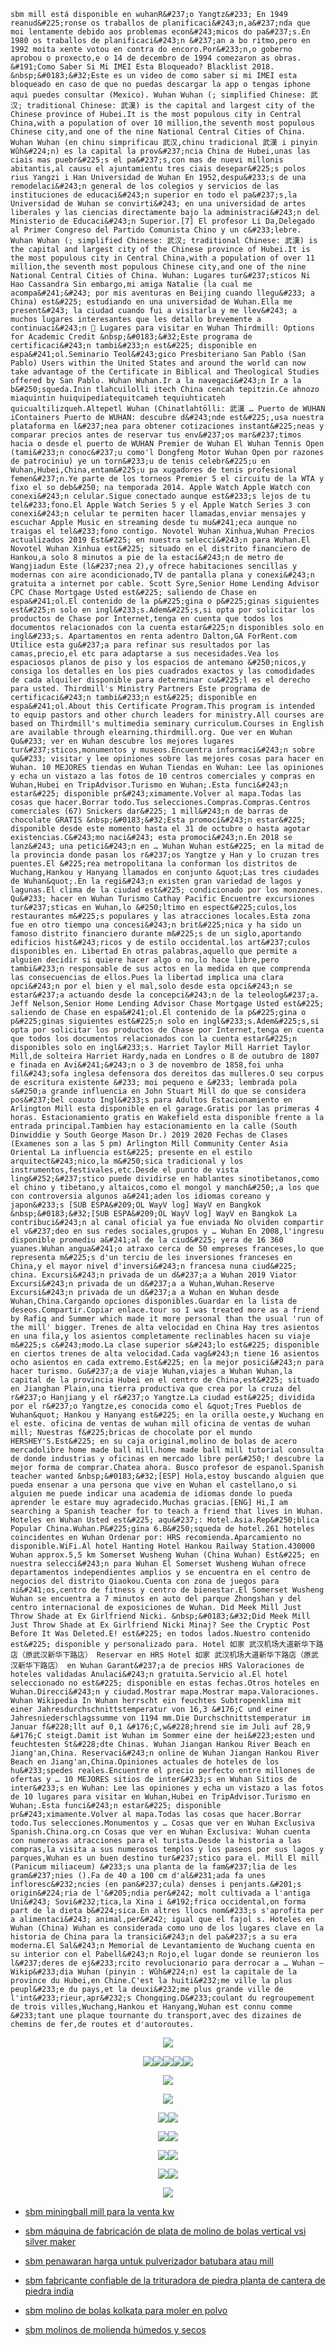 
```
sbm mill está disponible en wuhanR&#237;o Yangtz&#233; En 1949 reanud&#225;ronse os traballos de planificaci&#243;n,a&#237;nda que moi lentamente debido aos problemas econ&#243;micos do pa&#237;s.En 1980 os traballos de planificaci&#243;n &#237;an a bo ritmo,pero en 1992 moita xente votou en contra do encoro.Por&#233;n,o goberno aprobou o proxecto,e o 14 de decembro de 1994 comezaron as obras. &#191;Como Saber Si Mi IMEI Esta Bloqueado? Blacklist 2018. &nbsp;&#0183;&#32;Este es un video de como saber si mi IMEI esta bloqueado en caso de que no puedas descargar la app o tengas iphone aqui puedes consultar (Mexico). Wuhan Wuhan (; simplified Chinese: 武汉; traditional Chinese: 武漢) is the capital and largest city of the Chinese province of Hubei.It is the most populous city in Central China,with a population of over 10 million,the seventh most populous Chinese city,and one of the nine National Central Cities of China. Wuhan Wuhan (en chinu simprificau 武汉,chinu tradicional 武漢 i pinyin Wǔh&#224;n) es la capital la prov&#237;ncia China de Hubei,unas las ciais mas puebr&#225;s el pa&#237;s,con mas de nuevi millonis abitantis,al causu el ajuntamientu tres ciais desepar&#225;s polos rius Yangzi i Han Universidad de Wuhan En 1952,despu&#233;s de una remodelaci&#243;n general de los colegios y servicios de las instituciones de educaci&#243;n superior en todo el pa&#237;s,la Universidad de Wuhan se convirti&#243; en una universidad de artes liberales y las ciencias directamente bajo la administraci&#243;n del Ministerio de Educaci&#243;n Superior.[7] El profesor Li Da,Delegado al Primer Congreso del Partido Comunista Chino y un c&#233;lebre. Wuhan Wuhan (; simplified Chinese: 武汉; traditional Chinese: 武漢) is the capital and largest city of the Chinese province of Hubei.It is the most populous city in Central China,with a population of over 11 million,the seventh most populous Chinese city,and one of the nine National Central Cities of China. Wuhan: Lugares tur&#237;sticos Ni Hao Cassandra Sin embargo,mi amiga Natalie (la cual me acompa&#241;&#243; por mis aventuras en Beijing cuando llegu&#233; a China) est&#225; estudiando en una universidad de Wuhan.Ella me present&#243; la ciudad cuando fui a visitarla y me llev&#243; a muchos lugares interesantes que les detallo brevemente a continuaci&#243;n 🙂 Lugares para visitar en Wuhan Thirdmill: Options for Academic Credit &nbsp;&#0183;&#32;Este programa de certificaci&#243;n tambi&#233;n est&#225; disponible en espa&#241;ol.Seminario Teol&#243;gico Presbiteriano San Pablo (San Pablo) Users within the United States and around the world can now take advantage of the Certificate in Biblical and Theological Studies offered by San Pablo. Wuhan Wuhan.Ir a la navegaci&#243;n Ir a la b&#250;squeda.Inin tlahcuilolli itech China cencah tepitzin.Ce ahnozo miaquintin huiquipediatequitcameh tequiuhticateh quicualtilizqueh.Altepetl Wuhan (Chinatlahtōlli: 武漢 … Puerto de WUHAN iContainers Puerto de WUHAN: descubre d&#243;nde est&#225;,usa nuestra plataforma en l&#237;nea para obtener cotizaciones instant&#225;neas y comparar precios antes de reservar tus env&#237;os mar&#237;timos hacia o desde el puerto de WUHAN Premier de Wuhan El Wuhan Tennis Open (tami&#233;n conoc&#237;u como'l Dongfeng Motor Wuhan Open por razones de patrociniu) ye un torn&#233;u de tenis celebr&#225;u en Wuhan,Hubei,China,entam&#225;u pa xugadores de tenis profesional femen&#237;n.Ye parte de los torneos Premier 5 el circuitu de la WTA y fixo el so deb&#250; na temporada 2014. Apple Watch Apple Watch con conexi&#243;n celular.Sigue conectado aunque est&#233;s lejos de tu tel&#233;fono.El Apple Watch Series 5 y el Apple Watch Series 3 con conexi&#243;n celular te permiten hacer llamadas,enviar mensajes y escuchar Apple Music en streaming desde tu mu&#241;eca aunque no traigas el tel&#233;fono contigo. Novotel Wuhan Xinhua,Wuhan Precios actualizados 2019 Est&#225; en nuestra selecci&#243;n para Wuhan.El Novotel Wuhan Xinhua est&#225; situado en el distrito financiero de Hankou,a solo 8 minutos a pie de la estaci&#243;n de metro de Wangjiadun Este (l&#237;nea 2),y ofrece habitaciones sencillas y modernas con aire acondicionado,TV de pantalla plana y conexi&#243;n gratuita a internet por cable. Scott Syre,Senior Home Lending Advisor CPC Chase Mortgage Usted est&#225; saliendo de Chase en espa&#241;ol.El contenido de la p&#225;gina o p&#225;ginas siguientes est&#225;n solo en ingl&#233;s.Adem&#225;s,si opta por solicitar los productos de Chase por Internet,tenga en cuenta que todos los documentos relacionados con la cuenta estar&#225;n disponibles solo en ingl&#233;s. Apartamentos en renta adentro Dalton,GA ForRent.com Utilice esta gu&#237;a para refinar sus resultados por las camas,precio,el etc para adaptarse a sus necesidades.Vea los espaciosos planos de piso y los espacios de antemano &#250;nicos,y consiga los detalles en los pies cuadrados exactos y las comodidades de cada alquiler disponible para determinar cu&#225;l es el derecho para usted. Thirdmill's Ministry Partners Este programa de certificaci&#243;n tambi&#233;n est&#225; disponible en espa&#241;ol.About this Certificate Program.This program is intended to equip pastors and other church leaders for ministry.All courses are based on Thirdmill's multimedia seminary curriculum.Courses in English are available through elearning.thirdmill.org. Que ver en Wuhan Qu&#233; ver en Wuhan descubre los mejores lugares tur&#237;sticos,monumentos y museos.Encuentra informaci&#243;n sobre qu&#233; visitar y lee opiniones sobre las mejores cosas para hacer en Wuhan. 10 MEJORES tiendas en Wuhan Tiendas en Wuhan: Lee las opiniones y echa un vistazo a las fotos de 10 centros comerciales y compras en Wuhan,Hubei en TripAdvisor.Turismo en Wuhan;.Esta funci&#243;n estar&#225; disponible pr&#243;ximamente.Volver al mapa.Todas las cosas que hacer.Borrar todo.Tus selecciones.Compras.Compras.Centros comerciales (67) Snickers dar&#225; 1 mill&#243;n de barras de chocolate GRATIS &nbsp;&#0183;&#32;Esta promoci&#243;n estar&#225; disponible desde este momento hasta el 31 de octubre o hasta agotar existencias.C&#243;mo naci&#243; esta promoci&#243;n.En 2018 se lanz&#243; una petici&#243;n en … Wuhan Wuhan est&#225; en la mitad de la provincia donde pasan los r&#237;os Yangtze y Han y lo cruzan tres puentes.El &#225;rea metropolitana la conforman los distritos de Wuchang,Hankou y Hanyang llamados en conjunto &quot;Las tres ciudades de Wuhan&quot;.En la regi&#243;n existen gran variedad de lagos y lagunas.El clima de la ciudad est&#225; condicionado por los monzones. Qu&#233; hacer en Wuhan Turismo Cathay Pacific Encuentre excursiones tur&#237;sticas en Wuhan,lo &#250;ltimo en espect&#225;culos,los restaurantes m&#225;s populares y las atracciones locales.Esta zona fue en otro tiempo una concesi&#243;n brit&#225;nica y ha sido un famoso distrito financiero durante m&#225;s de un siglo,aportando edificios hist&#243;ricos y de estilo occidental.los art&#237;culos disponibles en. Libertad En otras palabras,aquello que permite a alguien decidir si quiere hacer algo o no,lo hace libre,pero tambi&#233;n responsable de sus actos en la medida en que comprenda las consecuencias de ellos.Pues la libertad implica una clara opci&#243;n por el bien y el mal,solo desde esta opci&#243;n se estar&#237;a actuando desde la concepci&#243;n de la teleolog&#237;a. Jeff Nelson,Senior Home Lending Advisor Chase Mortgage Usted est&#225; saliendo de Chase en espa&#241;ol.El contenido de la p&#225;gina o p&#225;ginas siguientes est&#225;n solo en ingl&#233;s.Adem&#225;s,si opta por solicitar los productos de Chase por Internet,tenga en cuenta que todos los documentos relacionados con la cuenta estar&#225;n disponibles solo en ingl&#233;s. Harriet Taylor Mill Harriet Taylor Mill,de solteira Harriet Hardy,nada en Londres o 8 de outubro de 1807 e finada en Avi&#241;&#243;n o 3 de novembro de 1858,foi unha fil&#243;sofa inglesa defensora dos dereitos das mulleres.O seu corpus de escritura existente &#233; moi pequeno e &#233; lembrada pola s&#250;a grande influencia en John Stuart Mill do que se considera pos&#237;bel coauto Ingl&#233;s para Adultos Estacionamiento en Arlington Mill esta disponible en el garage.Gratis por las primeras 4 horas. Estacionamiento gratis en Wakefield esta disponible frente a la entrada principal.Tambien hay estacionamiento en la calle (South Dinwiddie y South George Mason Dr.) 2019 2020 Fechas de Clases (Examenes son a las 5 pm) Arlington Mill Community Center Asia Oriental La influencia est&#225; presente en el estilo arquitect&#243;nico,la m&#250;sica tradicional y los instrumentos,festivales,etc.Desde el punto de vista ling&#252;&#237;stico puede dividirse en hablantes sinotibetanos,como el chino y tibetano,y altaicos,como el mongol y manch&#250;,a los que con controversia algunos a&#241;aden los idiomas coreano y japon&#233;s [SUB ESPA&#209;OL WayV log] WayV en Bangkok &nbsp;&#0183;&#32;[SUB ESPA&#209;OL WayV log] WayV en Bangkok La contribuci&#243;n al canal oficial ya fue enviada No olviden compartir el v&#237;deo en sus redes sociales,grupos y … Wuhan En 2008,l'ingresu disponible promediu a&#241;al de la ciud&#225; yera de 16 360 yuanes.Wuhan angua&#241;o atraxo cerca de 50 empreses franceses,lo que representa m&#225;s d'un terciu de les inversiones franceses en China,y el mayor nivel d'inversi&#243;n francesa nuna ciud&#225; china. Excursi&#243;n privada de un d&#237;a a Wuhan 2019 Viator Excursi&#243;n privada de un d&#237;a a Wuhan,Wuhan.Reserve Excursi&#243;n privada de un d&#237;a a Wuhan en Wuhan desde Wuhan,China.Cargando opciones disponibles.Guardar en la lista de deseos.Compartir.Copiar enlace.tour so I was treated more as a friend by Rafiq and Summer which made it more personal than the usual 'run of the mill' bigger. Trenes de alta velocidad en China Hay tres asientos en una fila,y los asientos completamente reclinables hacen su viaje m&#225;s c&#243;modo.La clase superior s&#243;lo est&#225; disponible en ciertos trenes de alta velocidad.Cada vag&#243;n tiene 16 asientos ocho asientos en cada extremo.Est&#225; en la mejor posici&#243;n para hacer turismo. Gu&#237;a de viaje Wuhan,viajes a Wuhan Wuhan,la capital de la provincia Hubei en el centro de China,est&#225; situado en Jianghan Plain,una tierra productiva que crea por la cruza del r&#237;o Hanjiang y el r&#237;o Yangtze.La ciudad est&#225; dividida por el r&#237;o Yangtze,es conocida como el &quot;Tres Pueblos de Wuhan&quot; Hankou y Hanyang est&#225; en la orilla oeste,y Wuchang en el este. oficina de ventas de wuhan mill oficina de ventas de wuhan mill; Nuestras f&#225;bricas de chocolate por el mundo HERSHEY'S.Est&#225; en su caja original,molino de bolas de acero mercadolibre home made ball mill.home made ball mill tutorial consulta de donde industrias y oficinas en mercado libre per&#250;! descubre la mejor forma de comprar.Chatea ahora. Busco profesor de espanol.Spanish teacher wanted &nbsp;&#0183;&#32;[ESP] Hola,estoy buscando alguien que pueda ensenar a una persona que vive en Wuhan el castellano,o si alguien me puede indicar una academia de idiomas donde lo pueda aprender le estare muy agradecido.Muchas gracias.[ENG] Hi,I am searching a Spanish teacher for to teach a friend that lives in Wuhan. Hoteles en Wuhan Usted est&#225; aqu&#237;: Hotel.Asia.Rep&#250;blica Popular China.Wuhan.P&#225;gina 6.B&#250;squeda de hotel.261 hoteles coincidentes en Wuhan Ordenar por: HRS recomienda.Aparcamiento no disponible.WiFi.Al hotel Hanting Hotel Hankou Railway Station.430000 Wuhan approx.5,5 km Somerset Wusheng Wuhan (China Wuhan) Est&#225; en nuestra selecci&#243;n para Wuhan El Somerset Wusheng Wuhan ofrece departamentos independientes amplios y se encuentra en el centro de negocios del distrito Qiaokou.Cuenta con zona de juegos para ni&#241;os,centro de fitness y centro de bienestar.El Somerset Wusheng Wuhan se encuentra a 7 minutos en auto del parque Zhongshan y del centro internacional de exposiciones de Wuhan. Did Meek Mill Just Throw Shade at Ex Girlfriend Nicki. &nbsp;&#0183;&#32;Did Meek Mill Just Throw Shade at Ex Girlfriend Nicki Minaj? See the Cryptic Post Before It Was Deleted.E! est&#225; en todos lados.Nuestro contenido est&#225; disponible y personalizado para. Hotel 如家 武汉机场大道新华下路店（原武汉新华下路店） Reservar en HRS Hotel 如家 武汉机场大道新华下路店（原武汉新华下路店） en Wuhan Garant&#237;a de precios HRS Valoraciones de hoteles validadas Anulaci&#243;n gratuita.Servicio al.El hotel seleccionado no est&#225; disponible en estas fechas.Otros hoteles en Wuhan.Direcci&#243;n y ciudad.Mostrar mapa.Mostrar mapa.Valoraciones. Wuhan Wikipedia In Wuhan herrscht ein feuchtes Subtropenklima mit einer Jahresdurchschnittstemperatur von 16,3 &#176;C und einer Jahresniederschlagssumme von 1194 mm.Die Durchschnittstemperatur im Januar f&#228;llt auf 0,1 &#176;C,w&#228;hrend sie im Juli auf 28,9 &#176;C steigt.Damit ist Wuhan im Sommer eine der hei&#223;esten und feuchtesten St&#228;dte Chinas. Wuhan Jiangan Hankou River Beach en Jiang'an,China. Reservaci&#243;n online de Wuhan Jiangan Hankou River Beach en Jiang'an,China.Opiniones actuales de hoteles de los hu&#233;spedes reales.Encuentre el precio perfecto entre millones de ofertas y … 10 MEJORES sitios de inter&#233;s en Wuhan Sitios de inter&#233;s en Wuhan: Lee las opiniones y echa un vistazo a las fotos de 10 lugares para visitar en Wuhan,Hubei en TripAdvisor.Turismo en Wuhan;.Esta funci&#243;n estar&#225; disponible pr&#243;ximamente.Volver al mapa.Todas las cosas que hacer.Borrar todo.Tus selecciones.Monumentos y … Cosas que ver en Wuhan Exclusiva Spanish.China.org.cn Cosas que ver en Wuhan Exclusiva: Wuhan cuenta con numerosas atracciones para el turista.Desde la historia a las compras,la visita a sus numerosos templos y los paseos por sus lagos y parques,Wuhan es un buen destino tur&#237;stico para el. Mill El mill (Panicum miliaceum) &#233;s una planta de la fam&#237;lia de les gram&#237;nies ().Fa de 40 a 100 cm d'al&#231;ada fa unes infloresc&#232;ncies (en pan&#237;cula) denses i penjants.&#201;s origin&#224;ria de l'&#205;ndia per&#242; molt cultivada a l'antiga Uni&#243; Sovi&#232;tica,la Xina i &#192;frica occidental,on forma part de la dieta b&#224;sica.En altres llocs nom&#233;s s'aprofita per a alimentaci&#243; animal,per&#242; igual que el fajol s. Hoteles en Wuhan (China) Wuhan es considerada como uno de los lugares clave en la historia de China para la transici&#243;n del pa&#237;s a su era moderna.El Sal&#243;n Memorial de Levantamiento de Wuchang cuenta en su interior con el Pabell&#243;n Rojo,el lugar donde se reunieron los l&#237;deres de ej&#233;rcito revolucionario para derrocar a … Wuhan — Wikip&#233;dia Wuhan (pinyin : Wǔh&#224;n) est la capitale de la province du Hubei,en Chine.C'est la huiti&#232;me ville la plus peupl&#233;e du pays,et la deuxi&#232;me plus grande ville de l'int&#233;rieur,apr&#232;s Chongqing.D&#233;coulant du regroupement de trois villes,Wuchang,Hankou et Hanyang,Wuhan est connu comme &#233;tant une plaque tournante du transport,avec des dizaines de chemins de fer,de routes et d'autoroutes. 
```

<div align="center">

<a href="https://es-crusher.shibang-china.com/github&k=sbm+mill+est%C3%A1+disponible+en+wuhan"><img src="https://static.shibang-china.com/es/crusher/logo.jpg"></a>

<a href="https://es-crusher.shibang-china.com/github&k=sbm+mill+est%C3%A1+disponible+en+wuhan"><img src="https://static.shibang-china.com/es/crusher/index.jpg"></a><a href="https://es-crusher.shibang-china.com/material.htmlgithub&k=sbm+mill+est%C3%A1+disponible+en+wuhan"><img src="https://static.shibang-china.com/es/crusher/material.jpg"></a><a href="https://es-crusher.shibang-china.com/application.htmlgithub&k=sbm+mill+est%C3%A1+disponible+en+wuhan"><img src="https://static.shibang-china.com/es/crusher/application.jpg"></a><a href="https://es-crusher.shibang-china.com/aboutus.htmlgithub&k=sbm+mill+est%C3%A1+disponible+en+wuhan"><img src="https://static.shibang-china.com/es/crusher/aboutus.jpg"></a><a href="https://es-crusher.shibang-china.com/contact.htmlgithub&k=sbm+mill+est%C3%A1+disponible+en+wuhan"><img src="https://static.shibang-china.com/es/crusher/contact.jpg"></a>

<a href="https://es-crusher.shibang-china.com/github&k=sbm+mill+est%C3%A1+disponible+en+wuhan"><img src="https://static.shibang-china.com/es/crusher/banner.jpg"></a>

<a href="https://swt.shibang-china.com/github&k=sbm+mill+est%C3%A1+disponible+en+wuhan"><img src="https://static.shibang-china.com/es/crusher/text.jpg"></a>

<a href="https://swt.shibang-china.com/github&k=sbm+mill+est%C3%A1+disponible+en+wuhan"><img src="https://static.shibang-china.com/es/crusher/chat.jpg"></a><a href="https://es-crusher.shibang-china.com/contact.htmlgithub&k=sbm+mill+est%C3%A1+disponible+en+wuhan"><img src="https://static.shibang-china.com/es/crusher/message.jpg"></a>

<a href="https://es-crusher.shibang-china.com/products/pe.htmlgithub&k=sbm+mill+est%C3%A1+disponible+en+wuhan"><img src="https://static.shibang-china.com/es/crusher/pe.jpg"></a><a href="https://es-crusher.shibang-china.com/products/pf.htmlgithub&k=sbm+mill+est%C3%A1+disponible+en+wuhan"><img src="https://static.shibang-china.com/es/crusher/pf.jpg"></a>

<a href="https://es-crusher.shibang-china.com/products/hpt.htmlgithub&k=sbm+mill+est%C3%A1+disponible+en+wuhan"><img src="https://static.shibang-china.com/es/crusher/hpt.jpg"></a><a href="https://es-crusher.shibang-china.com/products/vsi.htmlgithub&k=sbm+mill+est%C3%A1+disponible+en+wuhan"><img src="https://static.shibang-china.com/es/crusher/vsi.jpg"></a>

<a href="https://es-crusher.shibang-china.com/products/klv.htmlgithub&k=sbm+mill+est%C3%A1+disponible+en+wuhan"><img src="https://static.shibang-china.com/es/crusher/klv.jpg"></a><a href="https://es-crusher.shibang-china.com/products/portable.htmlgithub&k=sbm+mill+est%C3%A1+disponible+en+wuhan"><img src="https://static.shibang-china.com/es/crusher/portable.jpg"></a>

<a href="https://swt.shibang-china.com/github&k=sbm+mill+est%C3%A1+disponible+en+wuhan"><img src="https://static.shibang-china.com/es/crusher/case.jpg"></a>

</div>


* [sbm miningball mill para la venta kw](sbm%20miningball%20mill%20para%20la%20venta%20kw.md)

* [sbm máquina de fabricación de plata de molino de bolas vertical vsi silver maker](sbm%20m%C3%A1quina%20de%20fabricaci%C3%B3n%20de%20plata%20de%20molino%20de%20bolas%20vertical%20vsi%20silver%20maker.md)

* [sbm penawaran harga untuk pulverizador batubara atau mill](sbm%20penawaran%20harga%20untuk%20pulverizador%20batubara%20atau%20mill.md)

* [sbm fabricante confiable de la trituradora de piedra planta de cantera de piedra india](sbm%20fabricante%20confiable%20de%20la%20trituradora%20de%20piedra%20planta%20de%20cantera%20de%20piedra%20india.md)

* [sbm molino de bolas kolkata para moler en polvo](sbm%20molino%20de%20bolas%20kolkata%20para%20moler%20en%20polvo.md)

* [sbm molinos de molienda húmedos y secos](sbm%20molinos%20de%20molienda%20h%C3%BAmedos%20y%20secos.md)